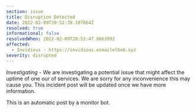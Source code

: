 ```yaml
---
section: issue
title: Disruption Detected
date: 2022-02-09T20:52:39.107864Z
resolved: true
informational: false
resolvedWhen: 2022-02-09T20:53:47.866399Z
affected:
  - Invidious - https://invidious.esmailelbob.xyz
severity: disrupted
---
```

*Investigating* - We are investigating a potential issue that might affect the uptime of one our of services. We are sorry for any inconvenience this may cause you. This incident post will be updated once we have more information.

This is an automatic post by a monitor bot.
        